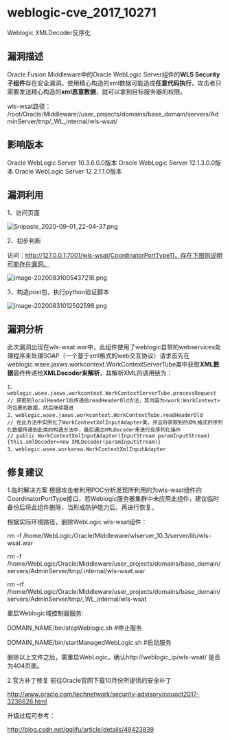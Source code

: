 # weblogic-cve_2017_10271

Weblogic XMLDecoder反序化

## 漏洞描述

Oracle Fusion Middleware中的Oracle WebLogic Server组件的**WLS Security子组件**存在安全漏洞。使用精心构造的xml数据可能造成**任意代码执行**，攻击者只需要发送精心构造的**xml恶意数据**，就可以拿到目标服务器的权限。

wls-wsat路径： /root/Oracle/Middleware//user_projects/domains/base_domain/servers/AdminServer/tmp/_WL_internal/wls-wsat/

## 影响版本

Oracle WebLogic Server 10.3.6.0.0版本
Oracle WebLogic Server 12.1.3.0.0版本
Oracle WebLogic Server 12.2.1.1.0版本

## 漏洞利用

1、访问页面

![Snipaste_2020-09-01_22-04-37.png](http://ww1.sinaimg.cn/large/006X0pjBly1gibi3c15nnj31fg095t99.jpg)

2、初步判断

访问：http://127.0.0.1:7001/wls-wsat/CoordinatorPortType11，存在下图则说明可能存在漏洞。

![image-20200831005437218.png](http://ww1.sinaimg.cn/large/006X0pjBly1gi9c1f2ny5j31dh064gm9.jpg)

3、构造post包，执行python验证脚本

![image-20200831012502598.png](http://ww1.sinaimg.cn/large/006X0pjBly1gi9cm9c2hrj30oo01v0st.jpg)

## 漏洞分析

此次漏洞出现在wls-wsat.war中，此组件使用了weblogic自带的webservices处理程序来处理SOAP（一个基于xml格式的web交互协议）请求首先在weblogic.wsee.jaxws.workcontext.WorkContextServerTube类中获取**XML数据**最终传递给**XMLDecoder来解析**，其解析XML的调用链为：

```
1、weblogic.wsee.jaxws.workcontext.WorkContextServerTube.processRequest
// 获取到localHeader1后传递给readHeaderOld方法，其内容为<work:WorkContext>所包裹的数据，然后继续跟进
2、weblogic.wsee.jaxws.workcontext.WorkContextTube.readHeaderOld
// 在此方法中实例化了WorkContextXmlInputAdapter类，并且将获取到的XML格式的序列化数据传递到此类的构造方法中，最后通过XMLDecoder来进行反序列化操作
// public WorkContextXmlInputAdapter(InputStream paramInputStream){this.xmlDecoder=new XMLDecoder(paramInputStream)}
3、weblogic.wsee.workarea.WorkContextXmlInputAdapter
```

## 修复建议

1.临时解决方案
根据攻击者利用POC分析发现所利用的为wls-wsat组件的CoordinatorPortType接口，若Weblogic服务器集群中未应用此组件，建议临时备份后将此组件删除，当形成防护能力后，再进行恢复。

根据实际环境路径，删除WebLogic wls-wsat组件：

rm -f   /home/WebLogic/Oracle/Middleware/wlserver_10.3/server/lib/wls-wsat.war

rm -f   /home/WebLogic/Oracle/Middleware/user_projects/domains/base_domain/servers/AdminServer/tmp/.internal/wls-wsat.war

rm -rf /home/WebLogic/Oracle/Middleware/user_projects/domains/base_domain/servers/AdminServer/tmp/_WL_internal/wls-wsat

重启Weblogic域控制器服务:

DOMAIN_NAME/bin/stopWeblogic.sh           #停止服务

DOMAIN_NAME/bin/startManagedWebLogic.sh    #启动服务

删除以上文件之后，需重启WebLogic。确认http://weblogic_ip/wls-wsat/ 是否为404页面。

2.官方补丁修复
前往Oracle官网下载10月份所提供的安全补丁

http://www.oracle.com/technetwork/security-advisory/cpuoct2017-3236626.html

升级过程可参考：

http://blog.csdn.net/qqlifu/article/details/49423839
